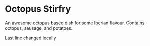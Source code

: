 # Octopus Stirfry

An awesome octopus based dish for some Iberian flavour. Contains octopus, sausage, and potatoes.

Last line changed locally